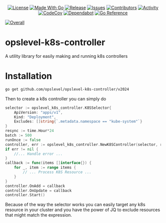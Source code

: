<p align="center">
    <a href="https://github.com/OpsLevel/opslevel-k8s-controller/blob/main/LICENSE">
        <img src="https://img.shields.io/github/license/OpsLevel/opslevel-k8s-controller.svg" alt="License" /></a>
    <a href="https://go.dev">
        <img src="https://img.shields.io/github/go-mod/go-version/OpsLevel/opslevel-k8s-controller" alt="Made With Go" /></a>
    <a href="https://GitHub.com/OpsLevel/opslevel-k8s-controller/releases/">
        <img src="https://img.shields.io/github/v/release/OpsLevel/opslevel-k8s-controller?include_prereleases" alt="Release" /></a>
    <a href="https://GitHub.com/OpsLevel/opslevel-k8s-controller/issues/">
        <img src="https://img.shields.io/github/issues/OpsLevel/opslevel-k8s-controller.svg" alt="Issues" /></a>
    <a href="https://github.com/OpsLevel/opslevel-k8s-controller/graphs/contributors">
        <img src="https://img.shields.io/github/contributors/OpsLevel/opslevel-k8s-controller" alt="Contributors" /></a>
    <a href="https://github.com/OpsLevel/opslevel-k8s-controller/pulse">
        <img src="https://img.shields.io/github/commit-activity/m/OpsLevel/opslevel-k8s-controller" alt="Activity" /></a>
    <a href="https://codecov.io/gh/OpsLevel/opslevel-k8s-controller">
        <img src="https://codecov.io/gh/OpsLevel/opslevel-k8s-controller/branch/main/graph/badge.svg?token=GHQHRIJ9UW" alt="CodeCov" /></a>
    <a href="https://dependabot.com/">
        <img src="https://badgen.net/badge/Dependabot/enabled/green?icon=dependabot" alt="Dependabot" /></a>
    <a href="https://pkg.go.dev/github.com/opslevel/opslevel-k8s-controller/v2024">
        <img src="https://pkg.go.dev/badge/github.com/opslevel/opslevel.svg" alt="Go Reference" /></a>
</p>


[![Overall](https://img.shields.io/endpoint?style=flat&url=https%3A%2F%2Fapp.opslevel.com%2Fapi%2Fservice_level%2FDEmrX2bjoPualtC4Pri1YvjydDrza6V1V5srMvcZNbQ)](https://app.opslevel.com/services/opslevel-k8s-controller/maturity-report)

# opslevel-k8s-controller
A utility library for easily making and running k8s controllers

# Installation

```bash
go get github.com/opslevel/opslevel-k8s-controller/v2024
```

Then to create a k8s controller you can simply do

```go
selector := opslevel_k8s_controller.K8SSelector{
    ApiVersion: "apps/v1",
    Kind: "Deployment",
    Excludes: []string{`.metadata.namespace == "kube-system"`}
}
resync := time.Hour*24
batch := 500
runOnce := false
controller, err := opslevel_k8s_controller.NewK8SController(selector, resync, batch, runOnce)
if err != nil {
    //... Handle error ...
}
callback := func(items []interface{}) {
    for _, item := range items {
        // ... Process K8S Resource ...
    }
}
controller.OnAdd = callback
controller.OnUpdate = callback
controller.Start()
```

Because of the way the selector works you can easily target any k8s resource in your cluster and you have the power of JQ
to exclude resources that might match the expression.